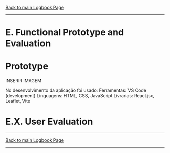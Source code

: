 [Back to main Logbook Page](../hci_logbook.md)

---

# E. Functional Prototype and Evaluation

# Prototype

INSERIR IMAGEM

No desenvolvimento da aplicação foi usado:
Ferramentas: VS Code (development)
Linguagens: HTML, CSS, JavaScript
Livrarias: React.jsx, Leaflet, Vite

# E.X. User Evaluation

---
[Back to main Logbook Page](../hci_logbook.md)

---